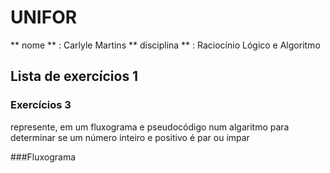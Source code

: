 # UNIFOR 
** nome ** : Carlyle Martins
** disciplina ** : Raciocínio Lógico e Algoritmo 

## Lista de exercícios 1

### Exercícios 3
represente, em um fluxograma e pseudocódigo num algaritmo para  determinar  se um número  inteiro e positivo é par ou impar

###Fluxograma
